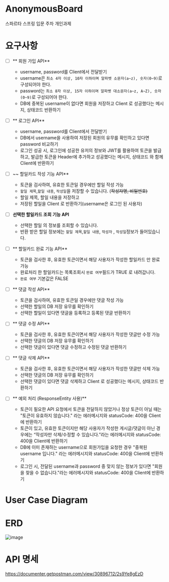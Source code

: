 # AnonymousBoard
스파르타 스프링 입문 주차 개인과제

# 요구사항
- [ ]  ** 회원 가입 API**        
    - username, password를 Client에서 전달받기
    - username은  `최소 4자 이상, 10자 이하이며 알파벳 소문자(a~z), 숫자(0~9)`로 구성되어야 한다.
    - password는  `최소 8자 이상, 15자 이하이며 알파벳 대소문자(a~z, A~Z), 숫자(0~9)`로 구성되어야 한다.
    - DB에 중복된 username이 없다면 회원을 저장하고 Client 로 성공했다는 메시지, 상태코드 반환하기
     
- [ ]  ** 로그인 API**        
    - username, password를 Client에서 전달받기
    - DB에서 username을 사용하여 저장된 회원의 유무를 확인하고 있다면 password 비교하기
    - 로그인 성공 시, 로그인에 성공한 유저의 정보와 JWT를 활용하여 토큰을 발급하고, 
    발급한 토큰을 Header에 추가하고 성공했다는 메시지, 상태코드 와 함께 Client에 반환하기

- [ ]  ~~ 할일카드 작성 기능 API**        
    - 토큰을 검사하여, 유효한 토큰일 경우에만 할일 작성 가능
    - `할일 제목`,`할일 내용`, `작성일`을 저장할 수 있습니다. (~~작성자명, 비밀번호)~~
    - 할일 제목, 할일 내용을 저장하고
    - 저장된 할일을 Client 로 반환하기(username은 로그인 된 사용자)
- [ ]  **선택한 할일카드  조회 기능 API**        
      - 선택한 할일 의 정보를 조회할 수 있습니다.
      - 반환 받은 할일 정보에는 `할일 제목`,`할일 내용`, `작성자` , `작성일`정보가 들어있습니다.
- [ ]  ** 할일카드 완료 기능 API**
    - 토큰을 검사한 후, 유효한 토큰이면서 해당 사용자가 작성한 할일카드 만 완료 가능
    - 완료처리 한 할일카드는 목록조회시 `완료 여부`필드가 TRUE 로 내려갑니다.
    - `완료 여부` 기본값은 FALSE
- [ ]  ** 댓글 작성 API**
    - 토큰을 검사하여, 유효한 토큰일 경우에만 댓글 작성 가능
    - 선택한 할일의 DB 저장 유무를 확인하기
    - 선택한 할일이 있다면 댓글을 등록하고 등록된 댓글 반환하기
- [ ]  ** 댓글 수정 API**
    - 토큰을 검사한 후, 유효한 토큰이면서 해당 사용자가 작성한 댓글만 수정 가능
    - 선택한 댓글의 DB 저장 유무를 확인하기
    - 선택한 댓글이 있다면 댓글 수정하고 수정된 댓글 반환하기
- [ ]  ** 댓글 삭제 API**
    - 토큰을 검사한 후, 유효한 토큰이면서 해당 사용자가 작성한 댓글만 삭제 가능
    - 선택한 댓글의 DB 저장 유무를 확인하기
    - 선택한 댓글이 있다면 댓글 삭제하고 Client 로 성공했다는 메시지, 상태코드 반환하기
- [ ]  ** 예외 처리 (ResponseEntity 사용)**        
    - 토큰이 필요한 API 요청에서 토큰을 전달하지 않았거나 정상 토큰이 아닐 때는 "토큰이 유효하지 않습니다." 라는 에러메시지와 statusCode: 400을 Client에 반환하기
    - 토큰이 있고, 유효한 토큰이지만 해당 사용자가 작성한 게시글/댓글이 아닌 경우에는 “작성자만 삭제/수정할 수 있습니다.”라는 에러메시지와 statusCode: 400을 Client에 반환하기
    - DB에 이미 존재하는 username으로 회원가입을 요청한 경우 "중복된 username 입니다." 라는 에러메시지와 statusCode: 400을 Client에 반환하기
    - 로그인 시, 전달된 username과 password 중 맞지 않는 정보가 있다면 "회원을 찾을 수 없습니다."라는 에러메시지와 statusCode: 400을 Client에 반환하기

# User Case Diagram

# ERD
![image](https://github.com/JungHyunMoon/AnonymousBoard/assets/120004247/f84737c8-5ed0-4551-93b7-e44453842c63)

# API 명세
https://documenter.getpostman.com/view/30896712/2s9Ye8gEzD

